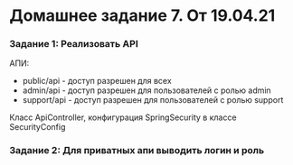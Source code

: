# Домашнее задание 7. От 19.04.21

### Задание 1: Реализовать API

АПИ:
- public/api - доступ разрешен для всех
- admin/api - доступ разрешен для пользователей с ролью admin
- support/api - доступ разрешен для пользователей  с ролью support

Класс ApiController, конфигурация SpringSecurity в классе SecurityConfig

### Задание 2: Для приватных апи выводить логин и роль
